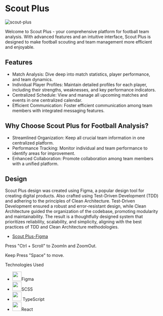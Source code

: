 # Scout Plus
![scout-plus](https://github.com/sahydiabrahao/scout-plus/assets/114512729/98cec42a-c571-4461-aa35-16e2add1a4fa)

Welcome to Scout Plus - your comprehensive platform for football team analysis. With advanced features and an intuitive interface, Scout Plus is designed to make football scouting and team management more efficient and enjoyable.

## Features


- Match Analysis: Dive deep into match statistics, player performance, and team dynamics.
- Individual Player Profiles: Maintain detailed profiles for each player, including their strengths, weaknesses, and key performance indicators.
- Centralized Schedule: View and manage all upcoming matches and events in one centralized calendar.
- Efficient Communication: Foster efficient communication among team members with integrated messaging features.

## Why Choose Scout Plus for Football Analysis?

- Streamlined Organization: Keep all crucial team information in one centralized platform.
- Performance Tracking: Monitor individual and team performance to identify areas for improvement.
- Enhanced Collaboration: Promote collaboration among team members with a unified platform.

## Design

Scout Plus design was created using Figma, a popular design tool for creating digital products. Also crafted using Test-Driven Development (TDD) and adhering to the principles of Clean Architecture. Test-Driven Development ensured a robust and error-resistant design, while Clean Architecture guided the organization of the codebase, promoting modularity and maintainability. The result is a thoughtfully designed system that prioritizes reliability, scalability, and simplicity, aligning with the best practices of TDD and Clean Architecture methodologies.

- <a href="https://www.figma.com/file/ClwaoLzUoXRAQAl8yaxHBE/scout-cba?type=design&mode=design&t=mS2vG9DeADJJkhax-1">Scout Plus-Figma</a>

Press "Ctrl + Scroll" to ZoomIn and ZoomOut.

Keep Press "Space" to move.

Technologies Used
- <img src="https://cdn.jsdelivr.net/gh/devicons/devicon/icons/figma/figma-original.svg" width="30"/>Figma
- <img src="https://cdn.jsdelivr.net/gh/devicons/devicon/icons/sass/sass-original.svg" width="30" />SCSS
- <img src="https://cdn.jsdelivr.net/gh/devicons/devicon/icons/typescript/typescript-original.svg" width="30" /> TypeScript
- <img src="https://cdn.jsdelivr.net/gh/devicons/devicon/icons/react/react-original.svg" width="30" />React


